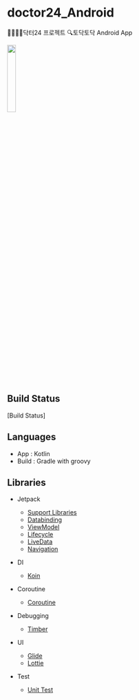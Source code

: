 # doctor24_Android
👩‍⚕️👨‍⚕️닥터24 프로젝트 🔍토닥토닥 Android App

<img src="https://user-images.githubusercontent.com/7722921/74671373-5d716400-51ee-11ea-9b15-a327257f8c78.png" width="20%"/>

## Build Status
[Build Status]

## Languages

- App : Kotlin
- Build : Gradle with groovy

## Libraries

- Jetpack
  - [Support Libraries](https://developer.android.com/topic/libraries/support-library/)
  - [Databinding](https://developer.android.com/topic/libraries/data-binding/)
  - [ViewModel](https://developer.android.com/topic/libraries/architecture/viewmodel)
  - [Lifecycle](https://developer.android.com/topic/libraries/architecture/lifecycle)
  - [LiveData](https://developer.android.com/topic/libraries/architecture/livedata)
  - [Navigation](https://developer.android.com/topic/libraries/architecture/navigation/)
  
- DI
  - [Koin](https://github.com/InsertKoinIO/koin)

- Coroutine
  - [Coroutine](https://github.com/Kotlin/kotlinx.coroutines)

- Debugging
  - [Timber](https://github.com/JakeWharton/timber)

- UI
  - [Glide](https://github.com/bumptech/glide)
  - [Lottie](https://github.com/airbnb/lottie-android)
  
- Test
  - [Unit Test](https://developer.android.com/training/testing/unit-testing/local-unit-tests.html?hl=ko)
